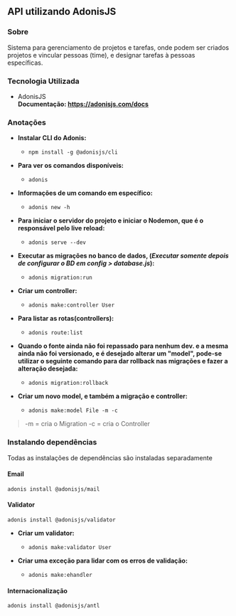 
## API utilizando AdonisJS

### Sobre
<p> Sistema para gerenciamento de projetos e tarefas, onde podem ser criados projetos 
e vincular pessoas (time), e designar tarefas à pessoas específicas. </p>

### Tecnologia Utilizada
* AdonisJS </br>
<strong>Documentação: https://adonisjs.com/docs </strong>

### Anotações
- <strong>Instalar CLI do Adonis: </strong> </br>
  - `npm install -g @adonisjs/cli`


- <strong>Para ver os comandos disponíveis:</strong> </br>
  - `adonis`

- <strong>Informações de um comando em específico:</strong> </br>
  - `adonis new -h`

- <strong>Para iniciar o servidor do projeto e iniciar o Nodemon, que é o responsável pelo live reload: </strong></br>
  - `adonis serve --dev`

- <strong>Executar as migrações no banco de dados, (_Executar somente depois de configurar o BD em config > database.js_):</strong> </br>
  - `adonis migration:run`

- <strong>Criar um controller:</strong> </br>
  - `adonis make:controller User`

- <strong>Para listar as rotas(controllers):</strong> </br>
  - `adonis route:list`

- <strong>Quando o fonte ainda não foi repassado para nenhum dev. e a mesma ainda não foi versionado, e é desejado alterar um "model", pode-se utilizar o seguinte comando para dar rollback nas migrações e fazer a alteração desejada:</strong> </br>
  - `adonis migration:rollback`

- <strong>Criar um novo model, e também a migração e controller:</strong> </br>
  - `adonis make:model File -m -c`

> -m = cria o Migration
> -c = cria o Controller

### Instalando dependências

Todas as instalações de dependências são instaladas separadamente

#### Email

`adonis install @adonisjs/mail`

#### Validator

`adonis install @adonisjs/validator`

- <strong>Criar um validator:</strong> </br>
  - `adonis make:validator User`

- <strong>Criar uma exceção para lidar com os erros de validação:</strong> </br>
  - `adonis make:ehandler`

#### Internacionalização

`adonis install @adonisjs/antl`
